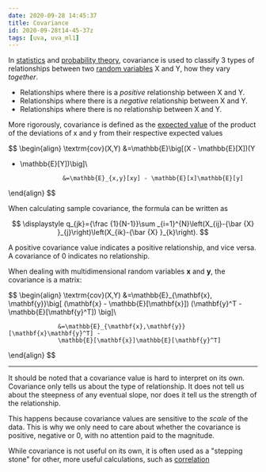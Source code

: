 ```yaml
---
date: 2020-09-28 14:45:37
title: Covariance
id: 2020-09-28t14-45-37z
tags: [uva, uva_ml1]
---
```


In [statistics](2020-09-14t14-24-41z.md) and
[probability theory](./2021-09-09t11-36-51z.md), covariance is used to classify
3 types of relationships between two
[random variables](./2021-09-09t11-46-21z.md) X and Y, how they vary _together_.

- Relationships where there is a _positive_ relationship between X and Y.
- Relationships where there is a _negative_ relationship between X and Y.
- Relationships where there is no relationship between X and Y.

More rigorously, covariance is defined as the
[expected value](./2021-09-11t12-11-20z.md) of the product of the deviations of
x and y from their respective expected values

$$
\begin{align}
\textrm{cov}(X,Y) &=\mathbb{E}\big[(X - \mathbb{E}[X])(Y
- \mathbb{E}[Y])\big]\\

                  &=\mathbb{E}_{x,y}[xy] - \mathbb{E}[x]\mathbb{E}[y]
\end{align}
$$

When calculating sample covariance, the formula can be written as

$$
\displaystyle q_{jk}={\frac {1}{N-1}}\sum _{i=1}^{N}\left(X_{ij}-{\bar
{X} }_{j}\right)\left(X_{ik}-{\bar {X} }_{k}\right).
$$

A positive covariance value indicates a positive relationship, and vice versa. A
covariance of 0 indicates no relationship.

When dealing with multidimensional random variables $\mathbf{x}$ and
$\mathbf{y}$, the covariance is a matrix:

$$
\begin{align}
\textrm{cov}(X,Y) &=\mathbb{E}_{\mathbf{x}, \mathbf{y}}\big[
  (\mathbf{x} - \mathbb{E}[\mathbf{x}])
  (\mathbf{y}^T - \mathbb{E}[\mathbf{y}^T])
  \big]\\

                  &=\mathbb{E}_{\mathbf{x},\mathbf{y}}[\mathbf{x}\mathbf{y}^T] -
                  \mathbb{E}[\mathbf{x}]\mathbb{E}[\mathbf{y}^T]
\end{align}
$$

---

It should be noted that a covariance value is hard to interpret on its own.
Covariance only tells us about the type of relationship. It does not tell us
about the steepness of any eventual slope, nor does it tell us the strength of
the relationship.

This happens because covariance values are sensitive to the _scale_ of the data.
This is why we only need to care about whether the covariance is positive,
negative or 0, with no attention paid to the magnitude.

While covariance is not useful on its own, it is often used as a "stepping
stone" for other, more useful calculations, such as
[correlation](./2020-09-28t14-34-27z.md)
